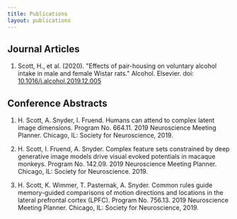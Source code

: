 ```yaml
---
title: Publications
layout: publications
---
```


## Journal Articles
1.	Scott, H., et al. (2020). "Effects of pair-housing on voluntary alcohol intake in male and female Wistar rats." Alcohol. Elsevier. doi: [10.1016/j.alcohol.2019.12.005](https://doi.org/10.1016/j.alcohol.2019.12.005)


## Conference Abstracts

1.	H. Scott, A. Snyder, I. Fruend. Humans can attend to complex latent image dimensions. Program No. 664.11. 2019 Neuroscience Meeting Planner. Chicago, IL: Society for Neuroscience, 2019.

2.	H. Scott, I. Fruend, A. Snyder. Complex feature sets constrained by deep generative image models drive visual evoked potentials in macaque monkeys. Program No. 142.09. 2019 Neuroscience Meeting Planner. Chicago, IL: Society for Neuroscience. 2019.

3.	H. Scott, K. Wimmer, T. Pasternak, A. Snyder. Common rules guide memory-guided comparisons of motion directions and locations in the lateral prefrontal cortex (LPFC). Program No. 756.13. 2019 Neuroscience Meeting Planner. Chicago, IL: Society for Neuroscience, 2019.

